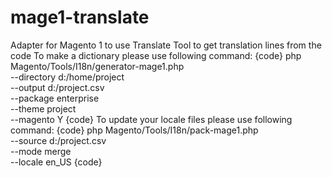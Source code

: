 mage1-translate
=======================

Adapter for Magento 1 to use Translate Tool to get translation lines from the code
To make a dictionary please use following command:
{code}
php Magento/Tools/I18n/generator-mage1.php \
    --directory d:/home/project \
    --output d:/project.csv \
    --package enterprise \
    --theme project \
    --magento Y
{code}
To update your locale files please use following command:
{code}
php Magento/Tools/I18n/pack-mage1.php \
    --source d:/project.csv \
    --mode merge \
    --locale en_US
{code}
